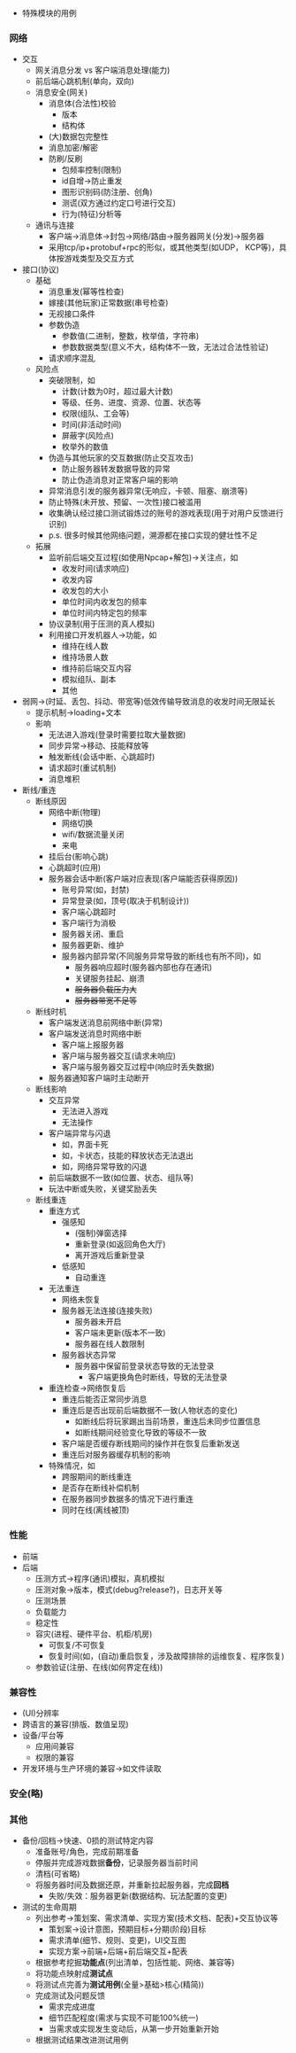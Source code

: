 * 特殊模块的用例
### 网络
* 交互
	* 网关消息分发 vs 客户端消息处理(能力)
	* 前后端心跳机制(单向，双向)
	* 消息安全(网关)
		* 消息体(合法性)校验
			* 版本
			* 结构体
		* (大)数据包完整性
		* 消息加密/解密
		* 防刷/反刷
			* 包频率控制(限制)
			* id自增->防止重发
			* 图形识别码(防注册、创角)
			* 测谎(双方通过约定口号进行交互)
			* 行为(特征)分析等
	* 通讯与连接
		* 客户端->消息体->封包->网络/路由->服务器网关(分发)->服务器
		* 采用tcp/ip+protobuf+rpc的形似，或其他类型(如UDP， KCP等)，具体按游戏类型及交互方式
* 接口(协议)
	* 基础
		* 消息重发(幂等性检查)
		* 嫁接(其他玩家)正常数据(串号检查)
		* 无视接口条件
		* 参数伪造
			* 参数值(二进制，整数，枚举值，字符串)
			* 参数数据类型(意义不大，结构体不一致，无法过合法性验证)
		* 请求顺序混乱
	* 风险点
		* 突破限制，如
			* 计数(计数为0时，超过最大计数)
			* 等级、任务、进度、资源、位置、状态等
			* 权限(组队、工会等)
			* 时间(非活动时间)
			* 屏蔽字(风险点)
			* 枚举外的数值
		* 伪造与其他玩家的交互数据(防止交互攻击)
			* 防止服务器转发数据导致的异常
			* 防止伪造消息对正常客户端的影响
		* 异常消息引发的服务器异常(无响应，卡顿、阻塞、崩溃等)
		* 防止特殊(未开放、预留、一次性)接口被滥用
		* 收集确认经过接口测试锻炼过的账号的游戏表现(用于对用户反馈进行识别)
		* p.s. 很多时候其他网络问题，溯源都在接口实现的健壮性不足
	* 拓展
		* 监听前后端交互过程(如使用Npcap+解包)->关注点，如
			* 收发时间(请求响应)
			* 收发内容
			* 收发包的大小
			* 单位时间内收发包的频率
			* 单位时间内特定包的频率
		* 协议录制(用于压测的真人模拟)
		* 利用接口开发机器人->功能，如
			* 维持在线人数
			* 维持场景人数
			* 维持前后端交互内容
			* 模拟组队、副本
			* 其他
* 弱网->(时延、丢包、抖动、带宽等)低效传输导致消息的收发时间无限延长
	* 提示机制->loading+文本
	* 影响
		* 无法进入游戏(登录时需要拉取大量数据)
		* 同步异常->移动、技能释放等
		* 触发断线(会话中断、心跳超时)
		* 请求超时(重试机制)
		* 消息堆积
* 断线/重连
	* 断线原因
		* 网络中断(物理)
			* 网络切换
			* wifi/数据流量关闭
			* 来电
		* 挂后台(影响心跳)
		* 心跳超时(应用)
		* 服务器会话中断(客户端对应表现(客户端能否获得原因))
			* 账号异常(如，封禁)
			* 异常登录(如，顶号(取决于机制设计))
			* 客户端心跳超时
			* 客户端行为消极
			* 服务器关闭、重启
			* 服务器更新、维护
			* 服务器内部异常(不同服务异常导致的断线也有所不同)，如
				* 服务器响应超时(服务器内部也存在通讯)
				* 关键服务挂起、崩溃
				* ~~服务器负载压力大~~
				* ~~服务器带宽不足等~~
	* 断线时机
		* 客户端发送消息前网络中断(异常)
		* 客户端发送消息时网络中断
			* 客户端上报服务器
			* 客户端与服务器交互(请求未响应)
			* 客户端与服务器交互过程中(响应时丢失数据)
		* 服务器通知客户端时主动断开
	* 断线影响
		* 交互异常
			* 无法进入游戏
			* 无法操作
		* 客户端异常与闪退
			* 如，界面卡死
			* 如，卡状态，技能的释放状态无法退出
			* 如，网络异常导致的闪退
		* 前后端数据不一致(如位置、状态、组队等)
		* 玩法中断或失败，关键奖励丢失
	* 断线重连
		* 重连方式
			* 强感知
				* (强制)弹窗选择
				* 重新登录(如返回角色大厅)
				* 离开游戏后重新登录
			* 低感知
				* 自动重连
		* 无法重连
			* 网络未恢复
			* 服务器无法连接(连接失败)
				* 服务器未开启
				* 客户端未更新(版本不一致)
				* 服务器在线人数限制
			* 服务器状态异常
				* 服务器中保留前登录状态导致的无法登录
					* 客户端更换角色时断线，导致的无法登录
		* 重连检查->网络恢复后
			* 重连后能否正常同步消息
			* 重连后是否出现前后端数据不一致(人物状态的变化)
				* 如断线后将玩家踢出当前场景，重连后未同步位置信息
				* 如断线期间经验变化导致的等级不一致
			* 客户端是否缓存断线期间的操作并在恢复后重新发送
			* 重连后对服务器缓存机制的影响
		* 特殊情况，如
			* 跨服期间的断线重连
			* 是否存在断线补偿机制
			* 在服务器同步数据多的情况下进行重连
			* 同时在线(离线被顶)
### 性能
* 前端
* 后端
	* 压测方式->程序(通讯)模拟，真机模拟
	* 压测对象->版本，模式(debug?release?)，日志开关等
	* 压测场景
	* 负载能力
	* 稳定性
	* 容灾(进程、硬件平台、机柜/机房)
		* 可恢复/不可恢复
		* 恢复时间(如，(自动)重启恢复，涉及故障排除的运维恢复、程序恢复)
	* 参数验证(注册、在线(如何界定在线))
### 兼容性
* (UI)分辨率
* 跨语言的兼容(排版、数值呈现)
* 设备/平台等
	* 应用间兼容
	* 权限的兼容
* 开发环境与生产环境的兼容->如文件读取
### 安全(略)

### 其他
* 备份/回档->快速、0损的测试特定内容
	* 准备账号/角色，完成前期准备
	* 停服并完成游戏数据**备份**，记录服务器当前时间
	* 清档(可省略)
	* 将服务器时间及数据还原，并重新拉起服务器，完成**回档**
		* 失败/失效：服务器更新(数据结构、玩法配置的变更)
* 测试的生命周期
	* 列出参考->策划案、需求清单、实现方案(技术文档、配表)+交互协议等
		* 策划案->设计意图，预期目标+分期(阶段)目标
		* 需求清单(细节、规则、变更)，UI交互图
		* 实现方案->前端+后端+前后端交互+配表
	* 根据参考挖掘**功能点**(列出清单，包括性能、网络、兼容等)
	* 将功能点映射成**测试点**
	* 将测试点完善为**测试用例**(全量>基础>核心(精简))
	* 完成测试及问题反馈
		* 需求完成进度
		* 细节匹配程度(需求与实现不可能100%统一)
		* 当需求或实现发生变动后，从第一步开始重新开始
	* 根据测试结果改进测试用例